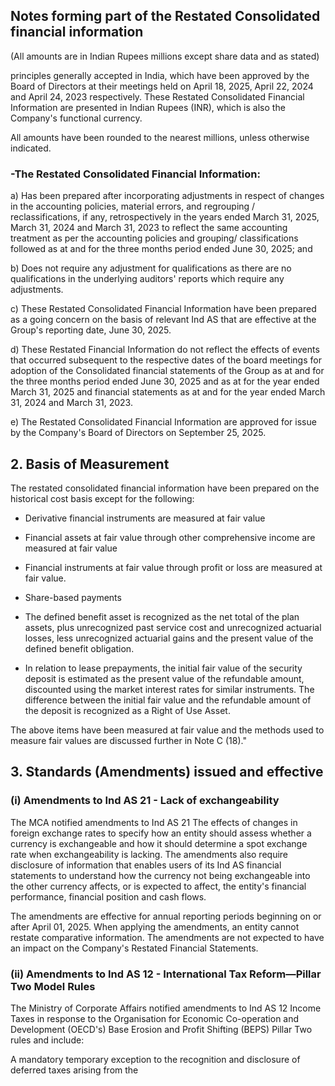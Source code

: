 ## Notes forming part of the Restated Consolidated financial information

(All amounts are in Indian Rupees millions except share data and as stated)

principles generally accepted in India, which have been approved by the Board of Directors at their meetings held on April 18, 2025, April 22, 2024 and April 24, 2023 respectively. These Restated Consolidated Financial Information are presented in Indian Rupees (INR), which is also the Company's functional currency.

All amounts have been rounded to the nearest millions, unless otherwise indicated.

### -The Restated Consolidated Financial Information:

a) Has been prepared after incorporating adjustments in respect of changes in the accounting policies, material errors, and regrouping / reclassifications, if any, retrospectively in the years ended March 31, 2025, March 31, 2024 and March 31, 2023 to reflect the same accounting treatment as per the accounting policies and grouping/ classifications followed as at and for the three months period ended June 30, 2025; and

b) Does not require any adjustment for qualifications as there are no qualifications in the underlying auditors' reports which require any adjustments.

c) These Restated Consolidated Financial Information have been prepared as a going concern on the basis of relevant Ind AS that are effective at the Group's reporting date, June 30, 2025.

d) These Restated Financial Information do not reflect the effects of events that occurred subsequent to the respective dates of the board meetings for adoption of the Consolidated financial statements of the Group as at and for the three months period ended June 30, 2025 and as at for the year ended March 31, 2025 and financial statements as at and for the year ended March 31, 2024 and March 31, 2023.

e) The Restated Consolidated Financial Information are approved for issue by the Company's Board of Directors on September 25, 2025.

## 2. Basis of Measurement

The restated consolidated financial information have been prepared on the historical cost basis except for the following:

* Derivative financial instruments are measured at fair value

* Financial assets at fair value through other comprehensive income are measured at fair value

* Financial instruments at fair value through profit or loss are measured at fair value.

* Share-based payments

* The defined benefit asset is recognized as the net total of the plan assets, plus unrecognized past service cost and unrecognized actuarial losses, less unrecognized actuarial gains and the present value of the defined benefit obligation.

* In relation to lease prepayments, the initial fair value of the security deposit is estimated as the present value of the refundable amount, discounted using the market interest rates for similar instruments. The difference between the initial fair value and the refundable amount of the deposit is recognized as a Right of Use Asset.

The above items have been measured at fair value and the methods used to measure fair values are discussed further in Note C (18)."

## 3. Standards (Amendments) issued and effective

### (i) Amendments to Ind AS 21 - Lack of exchangeability

The MCA notified amendments to Ind AS 21 The effects of changes in foreign exchange rates to specify how an entity should assess whether a currency is exchangeable and how it should determine a spot exchange rate when exchangeability is lacking. The amendments also require disclosure of information that enables users of its Ind AS financial statements to understand how the currency not being exchangeable into the other currency affects, or is expected to affect, the entity's financial performance, financial position and cash flows.

The amendments are effective for annual reporting periods beginning on or after April 01, 2025. When applying the amendments, an entity cannot restate comparative information. The amendments are not expected to have an impact on the Company's Restated Financial Statements.

### (ii) Amendments to Ind AS 12 - International Tax Reform—Pillar Two Model Rules

The Ministry of Corporate Affairs notified amendments to Ind AS 12 Income Taxes in response to the Organisation for Economic Co-operation and Development (OECD's) Base Erosion and Profit Shifting (BEPS) Pillar Two rules and include:

A mandatory temporary exception to the recognition and disclosure of deferred taxes arising from the